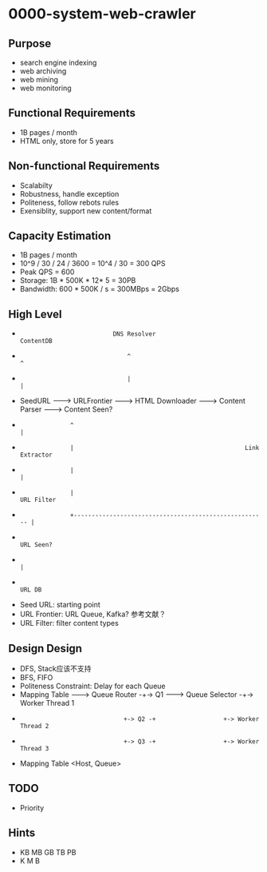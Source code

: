 # 0000-system-web-crawler

## Purpose
- search engine indexing
- web archiving
- web mining
- web monitoring

## Functional Requirements
- 1B pages / month
- HTML only, store for 5 years

## Non-functional Requirements
- Scalabilty
- Robustness, handle exception
- Politeness, follow rebots rules
- Exensiblity, support new content/format

## Capacity Estimation
- 1B pages / month
- 10^9 / 30 / 24 / 3600 = 10^4 / 30 = 300 QPS
- Peak QPS = 600
- Storage: 1B * 500K * 12* 5 = 30PB
- Bandwidth: 600 * 500K / s = 300MBps = 2Gbps

## High Level
-                               DNS Resolver                            ContentDB  
-                                   ^                                        ^  
-                                   |                                        |  
- SeedURL ---> URLFrontier ---> HTML Downloader ---> Content Parser ---> Content Seen?  
-                   ^                                                        |  
-                   |                                                Link Extractor  
-                   |                                                        |  
-                   |                                                    URL Filter  
-                   +------------------------------------------------------ |  
-                                                                       URL Seen?  
-                                                                           |  
-                                                                       URL DB  
- Seed URL: starting point
- URL Frontier: URL Queue, Kafka? 参考文献？
- URL Filter: filter content types

## Design Design
- DFS, Stack应该不支持
- BFS, FIFO
- Politeness Constraint: Delay for each Queue
- Mapping Table ---> Queue Router -+-> Q1 ---> Queue Selector -+-> Worker Thread 1  
-                                  +-> Q2 -+                   +-> Worker Thread 2   
-                                  +-> Q3 -+                   +-> Worker Thread 3  
- Mapping Table <Host, Queue>


## TODO
- Priority

## Hints
-    KB   MB   GB   TB   PB
-    K    M    B
